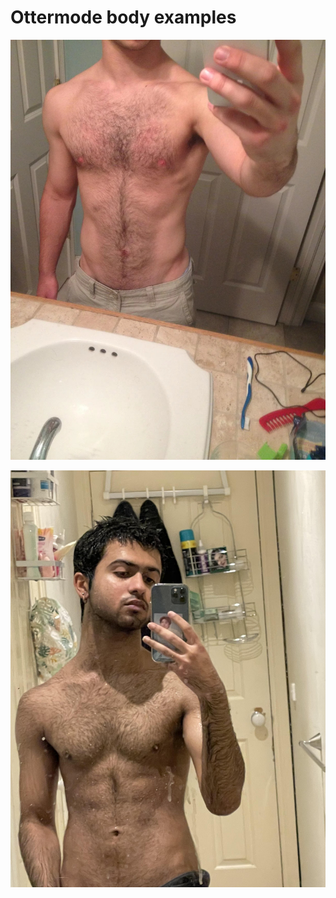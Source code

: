# Ottermode body examples

![ottermode1](/resources/ottermode1.jpg)

![ottermode2](/resources/ottermode2.jpg)

